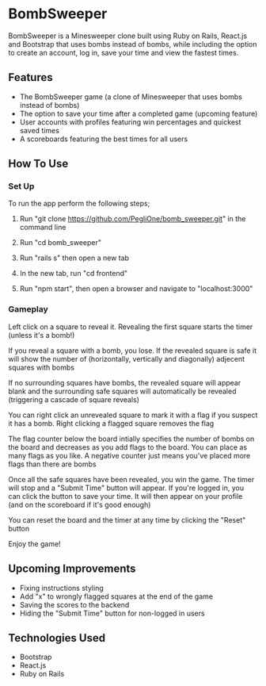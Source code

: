 # BombSweeper

BombSweeper is a Minesweeper clone built using Ruby on Rails, React.js and Bootstrap that uses bombs instead of bombs, while including the option to create an account, log in, save your time and view the fastest times.

## Features

- The BombSweeper game (a clone of Minesweeper that uses bombs instead of bombs)
- The option to save your time after a completed game (upcoming feature)
- User accounts with profiles featuring win percentages and quickest saved times
- A scoreboards featuring the best times for all users

## How To Use

### Set Up

To run the app perform the following steps;

1. Run "git clone https://github.com/PegliOne/bomb_sweeper.git" in the command line

2. Run "cd bomb_sweeper"

3. Run "rails s" then open a new tab

4. In the new tab, run "cd frontend"

5. Run "npm start", then open a browser and navigate to "localhost:3000"

### Gameplay

Left click on a square to reveal it. Revealing the first square starts the timer (unless it's a bomb!)

If you reveal a square with a bomb, you lose. If the revealed square is safe it will show the number of (horizontally, vertically and diagonally) adjecent squares with bombs

If no surrounding squares have bombs, the revealed square will appear blank and the surrounding safe squares will automatically be revealed (triggering a cascade of square reveals)

You can right click an unrevealed square to mark it with a flag if you suspect it has a bomb. Right clicking a flagged square removes the flag

The flag counter below the board intially specifies the number of bombs on the board and decreases as you add flags to the board. You can place as many flags as you like. A negative counter just means you've placed more flags than there are bombs

Once all the safe squares have been revealed, you win the game. The timer will stop and a "Submit Time" button will appear. If you're logged in, you can click the button to save your time. It will then appear on your profile (and on the scoreboard if it's good enough)

You can reset the board and the timer at any time by clicking the "Reset" button

Enjoy the game!

## Upcoming Improvements

- Fixing instructions styling
- Add "x" to wrongly flagged squares at the end of the game
- Saving the scores to the backend
- Hiding the "Submit Time" button for non-logged in users

## Technologies Used

- Bootstrap
- React.js
- Ruby on Rails
